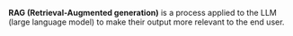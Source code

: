 **RAG (Retrieval-Augmented generation)** is a process applied to the LLM (large language model) to make their output more relevant to the end user.


